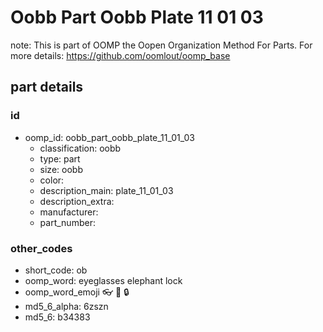 # Oobb Part Oobb Plate 11 01 03  

note: This is part of OOMP the Oopen Organization Method For Parts. For more details: https://github.com/oomlout/oomp_base

##  part details





### id
* oomp_id: oobb_part_oobb_plate_11_01_03
  * classification: oobb
  * type: part
  * size: oobb
  * color: 
  * description_main: plate_11_01_03
  * description_extra: 
  * manufacturer: 
  * part_number: 

### other_codes
* short_code: ob
* oomp_word: eyeglasses elephant lock
* oomp_word_emoji :eyeglasses: :elephant: :lock:
* md5_6_alpha: 6zszn
* md5_6: b34383